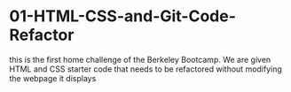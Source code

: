 # 01-HTML-CSS-and-Git-Code-Refactor
this is the first home challenge of the Berkeley Bootcamp.  We are given HTML and CSS starter code that needs to be refactored without modifying the webpage it displays
